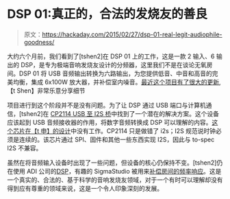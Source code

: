 # DSP 01:真正的，合法的发烧友的善良

> 原文：<https://hackaday.com/2015/02/27/dsp-01-real-legit-audiophile-goodness/>

大约六个月前，我们看到了[tshen2]在 DSP 01 上的工作，这是一款 2 输入、6 输出的 DSP，是专为极端音响发烧友设计的分频器，这里我们不是在谈论无氧房间。DSP 01 将 USB 音频输出转换为六路输出，为您提供低音、中音和高音的完美均衡，集成 6x100W 放大器，并补偿室内噪音。[最近这个项目有了很大的更新](http://hackaday.io/project/2374-dsp-01-hi-fi-audio-signal-processor),【t Shen】非常乐意分享细节

项目进行到这个阶段并不是没有问题。为了让 DSP 通过 USB 端口与计算机通信，[tshen2]在 [CP2114 USB 至 I2S 桥](http://www.silabs.com/products/interface/usbtouart/Pages/usb-to-i2s-digital-audio-bridge.aspx)中找到了一个潜在的解决方案。这个设备应该起到 USB 音频接收器的作用，将数字音频转换成 DSP 可以理解的内容。[这个芯片在【t 申】的设计](http://www.latentlaboratories.com/blog/2015/2/1/dsp-01-part-6)中没有工作。CP2114 只是做错了 i2s；I2S 规范说时钟必须是连续的。该芯片通过 SPI、固件和其他一些东西实现 I2S，因此与 to-spec I2S 不兼容。

虽然在将音频输入设备时出现了一些问题，但设备的核心仍保持不变。[tshen2]仍在使用 ADI 公司的[DSP](http://www.analog.com/en/audiovideo-products/audio-signal-processors/adau1701/products/product.html)，有趣的 SigmaStudio 被用来[补偿房间的频率响应](http://www.latentlaboratories.com/blog/2015/2/22/dsp-01-part-10-room-treatment-optimized-eq-treble-adjust)。这是一个真实的、合法的、基于科学的音响发烧友领域，对于一个有时可以理解却没有得到应有尊重的领域来说，这是一个令人印象深刻的发展。